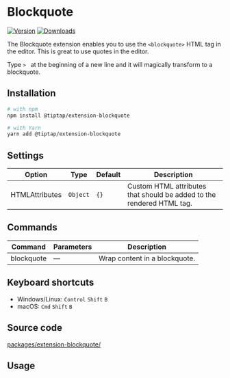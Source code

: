 # Blockquote
[![Version](https://img.shields.io/npm/v/@tiptap/extension-blockquote.svg?label=version)](https://www.npmjs.com/package/@tiptap/extension-blockquote)
[![Downloads](https://img.shields.io/npm/dm/@tiptap/extension-blockquote.svg)](https://npmcharts.com/compare/@tiptap/extension-blockquote?minimal=true)

The Blockquote extension enables you to use the `<blockquote>` HTML tag in the editor. This is great to use quotes in the editor.

Type <code>>&nbsp;</code> at the beginning of a new line and it will magically transform to a blockquote.

## Installation
```bash
# with npm
npm install @tiptap/extension-blockquote

# with Yarn
yarn add @tiptap/extension-blockquote
```

## Settings
| Option         | Type     | Default | Description                                                           |
| -------------- | -------- | ------- | --------------------------------------------------------------------- |
| HTMLAttributes | `Object` | `{}`    | Custom HTML attributes that should be added to the rendered HTML tag. |

## Commands
| Command    | Parameters | Description                   |
| ---------- | ---------- | ----------------------------- |
| blockquote | —          | Wrap content in a blockquote. |

## Keyboard shortcuts
* Windows/Linux: `Control`&nbsp;`Shift`&nbsp;`B`
* macOS: `Cmd`&nbsp;`Shift`&nbsp;`B`

## Source code
[packages/extension-blockquote/](https://github.com/ueberdosis/tiptap/blob/main/packages/extension-blockquote/)

## Usage
<demo name="Nodes/Blockquote" highlight="3-5,17,36" />
